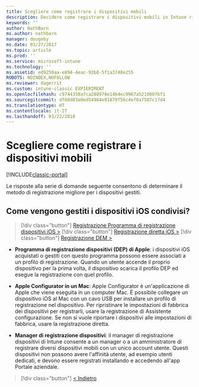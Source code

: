 ```yaml
---
title: Scegliere come registrare i dispositivi mobili
description: Decidere come registrare i dispositivi mobili in Intune rispondendo ad alcune semplici domande
keywords: ''
author: NathBarn
ms.author: nathbarn
manager: dougeby
ms.date: 03/27/2017
ms.topic: article
ms.prod: ''
ms.service: microsoft-intune
ms.technology: ''
ms.assetid: ed9250aa-e894-4eac-92b8-5f1a3748e255
ROBOTS: NOINDEX,NOFOLLOW
ms.reviewer: dagerrit
ms.custom: intune-classic EXPIERIMENT
ms.openlocfilehash: c9744358afca288978e14b4ec9967a52100076f1
ms.sourcegitcommit: df60d03a0ed54964e91879f56c4ef0a7507c17d4
ms.translationtype: HT
ms.contentlocale: it-IT
ms.lasthandoff: 03/22/2018
---
```

# <a name="choose-how-to-enroll-mobile-devices"></a>Scegliere come registrare i dispositivi mobili

[!INCLUDE[classic-portal](../includes/classic-portal.md)]

Le risposte alla serie di domande seguente consentono di determinare il metodo di registrazione migliore per i dispositivi gestiti.

## <a name="how-will-you-manage-shared-ios-devices"></a>**Come vengono gestiti i dispositivi iOS condivisi?**

> [!div class="button"]
[Registrazione Programma di registrazione dispositivi iOS >](/intune-classic/deploy-use/ios-device-enrollment-program-in-microsoft-intune)
> [!div class="button"]
[Registrazione diretta iOS >](/intune-classic/deploy-use/ios-direct-enrollment-in-microsoft-intune)
> [!div class="button"]
[Registrazione DEM >](/intune-classic/deploy-use/enroll-corporate-owned-devices-with-the-device-enrollment-manager-in-microsoft-intune)

  - **Programma di registrazione dispositivi (DEP) di Apple**: i dispositivi iOS acquistati o gestiti con questo programma possono essere associati a un profilo di registrazione. Quando un utente accende il proprio dispositivo per la prima volta, il dispositivo scarica il profilo DEP ed esegue la registrazione con quel profilo.

  - **Apple Configurator in un Mac**: Apple Configurator è un'applicazione di Apple che viene eseguita in un computer Mac. È possibile collegare un dispositivo iOS al Mac con un cavo USB per installare un profilo di registrazione nel dispositivo. Per ripristinare le impostazioni di fabbrica dei dispositivi per registrarli, usare la registrazione di Assistente configurazione. Se non si vuole riportare i dispositivi alle impostazioni di fabbrica, usare la registrazione diretta.

  - **Manager di registrazione dispositivi**: il manager di registrazione dispositivi di Intune consente a un manager o a un amministratore di registrare diversi dispositivi mobili con un unico account utente. Questi dispositivi non possono avere l'affinità utente, ad esempio utenti dedicati, e devono essere registrati installando e accedendo all'app Portale aziendale.

> [!div class="button"]
[< Indietro](choose-how-to-enroll-devices3.md)
